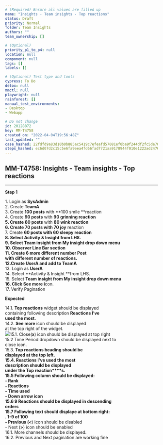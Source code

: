 ```yaml
---
# (Required) Ensure all values are filled up
name: "Insights - Team insights - Top reactions"
status: Draft
priority: Normal
folder: Team Insights
authors: ""
team_ownership: []

# (Optional)
priority_p1_to_p4: null
location: null
component: null
tags: []
labels: []

# (Optional) Test type and tools
cypress: To Do
detox: null
mmctl: null
playwright: null
rainforest: []
manual_test_environments: 
- Desktop
- Webapp

# Do not change
id: 20128872
key: MM-T4758
created_on: "2022-04-04T19:56:48Z"
last_updated: ""
case_hashed: 22fdfd9a83d10b0b885ac5419c7efeafd57081ef0ba9f244df2fc5de78de6353560507e8facf475ced24124736de9875
steps_hashed: ec6d07d2c15c5e6fa9eea4fd66fad7721aa9178944f010e1222ad2470ae991705e01a45279c773da00d85eae87d5d521
---
```


<!-- (Auto-generated) Based on frontmatter's "key" and "name" -->

## MM-T4758: Insights - Team insights - Top reactions

---

**Step 1**

1\. Login as **SysAdmin**\
2\. Create **TeamA**\
3\. Create **100 posts** with \*\*100 smile \*\*reaction\
4\. Create **90 posts** with **90 grinning **reaction\
5\. Create** 80 posts** with **80 wink **reaction\
6\. Create **70 posts** with** 70 joy** reaction\
7\. Create **60 posts **with **60 sleepy **reaction\
8\. Select **Activity & Insight** from LHS.\
9\. Select **Team insight** from **My insight** drop down menu\
10\. Observer **Line Bar** section\
11\. Create 6 more different number Post\
with different number of reactions.\
12.Create** UserA** and add to** TeamA**\
13\. Login as **UserA**\
14\. Select \*\*Activity & Insight \*\*from LHS.\
15\. Select **Team insight **from **My insight** drop down menu\
16\. Clic**k See more i**con.\
17\. Verify Pagination

**Expected**

14.1. **Top reactions** widget should be displayed\
containing following description **Reactions I’ve\
used the most.**\
14.2. **See more** icon should be displayed\
at the top right of the widget.\
![](https://smartbear-tm4j-prod-us-west-2-attachment-rich-text.s3.us-west-2.amazonaws.com/embedded-f3277290f945470c4add5d21ef3dc7ca7b74388fc7152bfb6b99ae58c66a95a8-1649171661148-1649171661148.png)15.1. Close(**x**) icon should be displayed at top right\
15.2 Time Period dropdown should be displayed next to\
close icon.\
15.3. **Top reactions **heading should be\
displayed at the top left.\
15.4. **Reactions I’ve used the most**\
description should be displayed\
under the **Top reaction\*\*\*\*s**.\
15.5 Following column should be displayed:\
\- **Rank**\
\- **Reactions**\
\- **Time used**\
\- **Down arrow icon**\
15.6 9 Reactions should be displayed in descending\
orders\
15.7 Following text should displaye at bottom right:\
. **1-9 of 100**\
\- Previous (**<**) icon should be disabled\
\- Next (**>**) icon should be enabled\
16.1. More channels should be displayed.\
16.2. Previous and Next pagination are working fine
